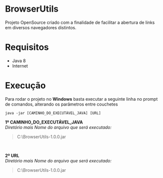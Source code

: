 # BrowserUtils
Projeto OpenSource criado com a finalidade de facilitar a abertura de links em diversos navegadores distintos.

# Requisitos
<ul>
<li>Java 8</li>
<li>Internet</li>
</ul>

# Execução
Para rodar o projeto no <b>Windows</b> basta executar a seguinte linha no prompt de comandos, alterando os parâmetros entre couchetes
```
java -jar [CAMINHO_DO_EXECUTÁVEL_JAVA] [URL]
```

<b> 1º CAMINHO_DO_EXECUTÁVEL_JAVA </b>
<br/>
<i>Diretório mais Nome do arquivo que será executado:</i>
<br/>
<blockquote>C:\BrowserUtils-1.0.0.jar</blockquote>
<br/>

<b> 2º URL </b>
<br/>
<i>Diretório mais Nome do arquivo que será executado:</i>
<br/>
<blockquote>C:\BrowserUtils-1.0.0.jar</blockquote>
<br/>

